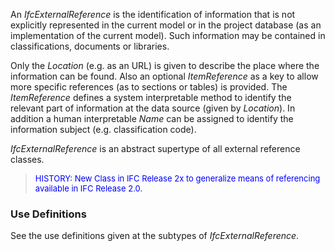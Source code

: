 ﻿An _IfcExternalReference_ is the identification of information that is not explicitly represented in the current model or in the project database (as an implementation of the current model). Such information may be contained in classifications, documents or libraries.

Only the _Location_ (e.g. as an URL) is given to describe the place where the information can be found. Also an optional _ItemReference_ as a key to allow more specific references (as to sections or tables) is provided. The _ItemReference_ defines a system interpretable method to identify the relevant part of information at the data source (given by _Location_). In addition a human interpretable _Name_ can be assigned to identify the information subject (e.g. classification code).

_IfcExternalReference_ is an abstract supertype of all external reference classes.

> <font color="#0000FF" size="-1">HISTORY: New Class in IFC
		Release 2x to generalize means of referencing available in IFC Release 2.0.
		</font>

### Use Definitions
See the use definitions given at the subtypes of _IfcExternalReference_.